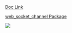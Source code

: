 [Doc Link](https://docs.flutter.dev/cookbook/networking/web-sockets)

[web_socket_channel Package](https://pub.dev/packages/web_socket_channel)

<img src="https://docs.flutter.dev/assets/images/docs/cookbook/web-sockets.gif" />

